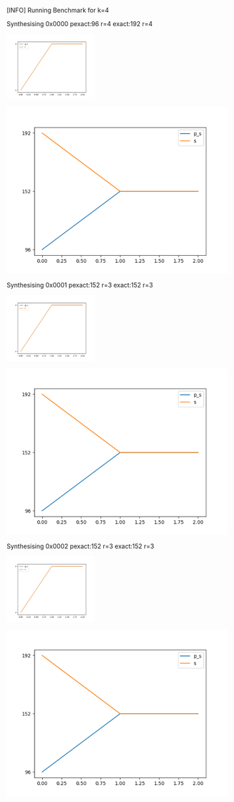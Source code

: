 [INFO] Running Benchmark for k=4

Synthesising 0x0000 pexact:96 r=4 exact:192 r=4

<img src=benchmark_r.png width=200 heigth=200>

![Bench_2](benchmark_s.png)

Synthesising 0x0001 pexact:152 r=3 exact:152 r=3

<img src=benchmark_r.png width=200 heigth=200>

![Bench_2](benchmark_s.png)

Synthesising 0x0002 pexact:152 r=3 exact:152 r=3

<img src=benchmark_r.png width=200 heigth=200>

![Bench_2](benchmark_s.png)

